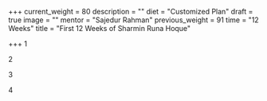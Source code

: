 +++
current_weight = 80
description = ""
diet = "Customized Plan"
draft = true
image = ""
mentor = "Sajedur Rahman"
previous_weight = 91
time = "12 Weeks"
title = "First 12 Weeks of Sharmin Runa Hoque"

+++
1

2

3

4